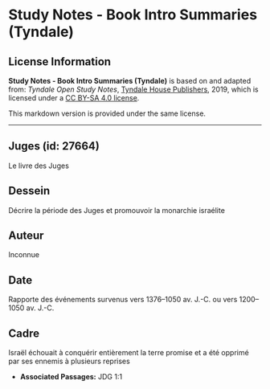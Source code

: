 # Study Notes - Book Intro Summaries (Tyndale)

## License Information

**Study Notes - Book Intro Summaries (Tyndale)** is based on and adapted from: _Tyndale Open Study Notes_, [Tyndale House Publishers](https://tyndaleopenresources.com/), 2019, which is licensed under a [CC BY-SA 4.0 license](https://creativecommons.org/licenses/by-sa/4.0/legalcode.en).

This markdown version is provided under the same license.



--------------------------------

## Juges (id: 27664)

Le livre des Juges

Dessein
-------

Décrire la période des Juges et promouvoir la monarchie israélite

Auteur
------

Inconnue

Date
----

Rapporte des événements survenus vers 1376–1050 av. J.\-C. ou vers 1200–1050 av. J.\-C.

Cadre
-----

Israël échouait à conquérir entièrement la terre promise et a été opprimé par ses ennemis à plusieurs reprises

* **Associated Passages:** JDG 1:1

